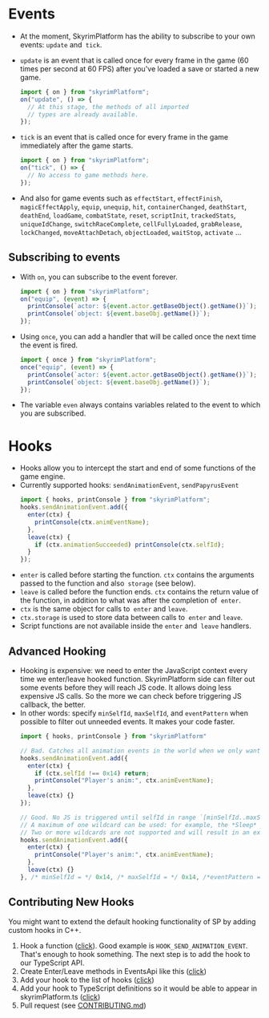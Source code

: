 # Events

- At the moment, SkyrimPlatform has the ability to subscribe to your own events: `update` and` tick`.

- `update` is an event that is called once for every frame in the game (60 times per second at 60 FPS) after you've loaded a save or started a new game.

  ```typescript
  import { on } from "skyrimPlatform";
  on("update", () => {
    // At this stage, the methods of all imported
    // types are already available.
  });
  ```

- `tick` is an event that is called once for every frame in the game immediately after the game starts.
  ```typescript
  import { on } from "skyrimPlatform";
  on("tick", () => {
    // No access to game methods here.
  });
  ```
- And also for game events such as `effectStart`, `effectFinish`, `magicEffectApply`, `equip`, `unequip`, `hit`, `containerChanged`, `deathStart`, `deathEnd`, `loadGame`,  `combatState`, `reset`, `scriptInit`, `trackedStats`, `uniqueIdChange`, `switchRaceComplete`, `cellFullyLoaded`, `grabRelease`, `lockChanged`, `moveAttachDetach`, `objectLoaded`, `waitStop`, `activate` ...

## Subscribing to events

- With `on`, you can subscribe to the event forever.
  ```typescript
  import { on } from "skyrimPlatform";
  on("equip", (event) => {
    printConsole(`actor: ${event.actor.getBaseObject().getName()}`);
    printConsole(`object: ${event.baseObj.getName()}`);
  });
  ```
- Using `once`, you can add a handler that will be called once the next time the event is fired.
  ```typescript
  import { once } from "skyrimPlatform";
  once("equip", (event) => {
    printConsole(`actor: ${event.actor.getBaseObject().getName()}`);
    printConsole(`object: ${event.baseObj.getName()}`);
  });
  ```
- The variable `even` always contains variables related to the event to which you are subscribed.

# Hooks

- Hooks allow you to intercept the start and end of some functions of the game engine.
- Currently supported hooks: `sendAnimationEvent`, `sendPapyrusEvent`
  ```typescript
  import { hooks, printConsole } from "skyrimPlatform";
  hooks.sendAnimationEvent.add({
    enter(ctx) {
      printConsole(ctx.animEventName);
    },
    leave(ctx) {
      if (ctx.animationSucceeded) printConsole(ctx.selfId);
    }
  });
  ```
- `enter` is called before starting the function. `ctx` contains the arguments passed to the function and also` storage` (see below).
- `leave` is called before the function ends. `ctx` contains the return value of the function, in addition to what was after the completion of` enter`.
- `ctx` is the same object for calls to` enter` and `leave`.
- `ctx.storage` is used to store data between calls to` enter` and `leave`.
- Script functions are not available inside the `enter` and` leave` handlers.

## Advanced Hooking

- Hooking is expensive: we need to enter the JavaScript context every time we enter/leave hooked function. SkyrimPlatform side can filter out some events before they will reach JS code. It allows doing less expensive JS calls. So the more we can check before triggering JS callback, the better.
- In other words: specify `minSelfId`, `maxSelfId`, and `eventPattern` when possible to filter out unneeded events. It makes your code faster.
  ```typescript
  import { hooks, printConsole } from "skyrimPlatform"

  // Bad. Catches all animation events in the world when we only want to catch events from the player character.
  hooks.sendAnimationEvent.add({
    enter(ctx) {
      if (ctx.selfId !== 0x14) return;
      printConsole("Player's anim:", ctx.animEventName);
    },
    leave(ctx) {}
  });

  // Good. No JS is triggered until selfId in range `[minSelfId..maxSelfId]` found and event name matches `"*"` wildcard.
  // A maximum of one wildcard can be used: for example, the *Sleep* pattern won't work.
  // Two or more wildcards are not supported and will result in an exception.
  hooks.sendAnimationEvent.add({
    enter(ctx) {
      printConsole("Player's anim:", ctx.animEventName);
    },
    leave(ctx) {}
  }, /* minSelfId = */ 0x14, /* maxSelfId = */ 0x14, /*eventPattern = */ "*");
  ```

## Contributing New Hooks

You might want to extend the default hooking functionality of SP by adding custom hooks in C++.

1) Hook a function ([click](https://github.com/skyrim-multiplayer/skymp/blob/bf88abcc1922bbbfc12e177e522453f95eb60113/skyrim-platform/src/platform_se/skyrim_platform/FridaHooks.cpp)). Good example is `HOOK_SEND_ANIMATION_EVENT`. That's enough to hook something. The next step is to add the hook to our TypeScript API.
2) Create Enter/Leave methods in EventsApi like this ([click](https://github.com/skyrim-multiplayer/skymp/blob/bf88abcc1922bbbfc12e177e522453f95eb60113/skyrim-platform/src/platform_se/skyrim_platform/EventsApi.cpp#L354))
3) Add your hook to the list of hooks ([click](https://github.com/skyrim-multiplayer/skymp/blob/bf88abcc1922bbbfc12e177e522453f95eb60113/skyrim-platform/src/platform_se/skyrim_platform/EventsApi.cpp#L411))
4) Add your hook to TypeScript definitions so it would be able to appear in skyrimPlatform.ts ([click](https://github.com/skyrim-multiplayer/skymp/blob/bf88abcc1922bbbfc12e177e522453f95eb60113/skyrim-platform/src/platform_se/codegen/convert-files/Definitions.txt#L538))
5) Pull request (see [CONTRIBUTING.md](https://github.com/skyrim-multiplayer/skymp/blob/main/CONTRIBUTING.md))
